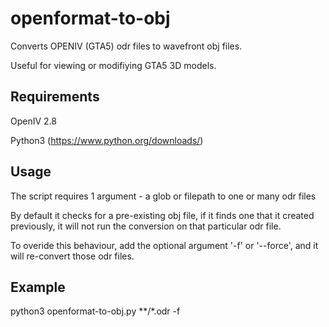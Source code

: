 # openformat-to-obj
Converts OPENIV (GTA5) odr files to wavefront obj files.

Useful for viewing or modifiying GTA5 3D models.

Requirements
--------------
OpenIV 2.8

Python3 (https://www.python.org/downloads/)

Usage
--------------
The script requires 1 argument - a glob or filepath to one or many odr files

By default it checks for a pre-existing obj file, if it finds one that it created previously, it will not run the conversion on that particular odr file.

To overide this behaviour, add the optional argument '-f' or  '--force', and it will re-convert those odr files.

Example
--------------
  python3 openformat-to-obj.py **/*.odr -f

